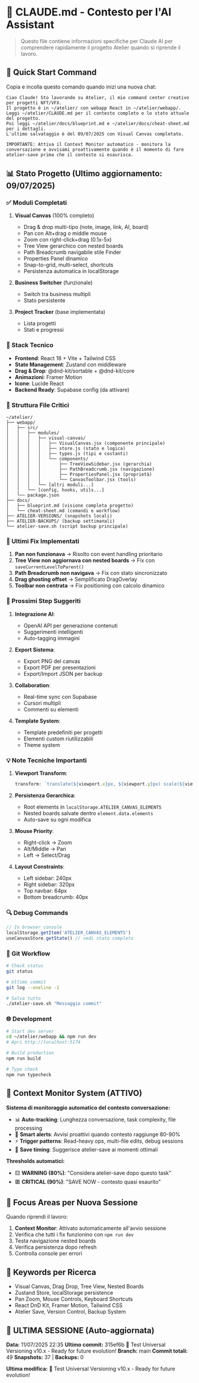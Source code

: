 # 🤖 CLAUDE.md - Contesto per l'AI Assistant

> Questo file contiene informazioni specifiche per Claude AI per comprendere rapidamente il progetto Atelier quando si riprende il lavoro.

## 🎯 Quick Start Command

Copia e incolla questo comando quando inizi una nuova chat:

```
Ciao Claude! Sto lavorando su Atelier, il mio command center creativo per progetti NFT/VFX.
Il progetto è in ~/atelier/ con webapp React in ~/atelier/webapp/.
Leggi ~/atelier/CLAUDE.md per il contesto completo e lo stato attuale del progetto.
Poi leggi ~/atelier/docs/blueprint.md e ~/atelier/docs/cheat-sheet.md per i dettagli.
L'ultimo salvataggio è del 09/07/2025 con Visual Canvas completato.

IMPORTANTE: Attiva il Context Monitor automatico - monitora la conversazione e avvisami proattivamente quando è il momento di fare atelier-save prima che il contesto si esaurisca.
```

## 📊 Stato Progetto (Ultimo aggiornamento: 09/07/2025)

### ✅ Moduli Completati

1. **Visual Canvas** (100% completo)
   - Drag & drop multi-tipo (note, image, link, AI, board)
   - Pan con Alt+drag o middle mouse
   - Zoom con right-click+drag (0.1x-5x)
   - Tree View gerarchico con nested boards
   - Path Breadcrumb navigabile stile Finder
   - Properties Panel dinamico
   - Snap-to-grid, multi-select, shortcuts
   - Persistenza automatica in localStorage

2. **Business Switcher** (funzionale)
   - Switch tra business multipli
   - Stato persistente

3. **Project Tracker** (base implementata)
   - Lista progetti
   - Stati e progressi

### 🔧 Stack Tecnico

- **Frontend**: React 18 + Vite + Tailwind CSS
- **State Management**: Zustand con middleware
- **Drag & Drop**: @dnd-kit/sortable + @dnd-kit/core
- **Animazioni**: Framer Motion
- **Icone**: Lucide React
- **Backend Ready**: Supabase config (da attivare)

### 📁 Struttura File Critici

```
~/atelier/
├── webapp/
│   ├── src/
│   │   ├── modules/
│   │   │   ├── visual-canvas/
│   │   │   │   ├── VisualCanvas.jsx (componente principale)
│   │   │   │   ├── store.js (stato e logica)
│   │   │   │   ├── types.js (tipi e costanti)
│   │   │   │   └── components/
│   │   │   │       ├── TreeViewSidebar.jsx (gerarchia)
│   │   │   │       ├── PathBreadcrumb.jsx (navigazione)
│   │   │   │       ├── PropertiesPanel.jsx (proprietà)
│   │   │   │       └── CanvasToolbar.jsx (tools)
│   │   │   └── [altri moduli...]
│   │   └── [config, hooks, utils...]
│   └── package.json
├── docs/
│   ├── blueprint.md (visione completa progetto)
│   └── cheat-sheet.md (comandi e workflow)
├── ATELIER-VERSIONS/ (snapshots locali)
├── ATELIER-BACKUPS/ (backup settimanali)
└── atelier-save.sh (script backup principale)
```

### 🐛 Ultimi Fix Implementati

1. **Pan non funzionava** → Risolto con event handling prioritario
2. **Tree View non aggiornava con nested boards** → Fix con `saveCurrentLevelToParent()`
3. **Path Breadcrumb non navigava** → Fix con stato sincronizzato
4. **Drag ghosting offset** → Semplificato DragOverlay
5. **Toolbar non centrata** → Fix positioning con calcolo dinamico

### 🚀 Prossimi Step Suggeriti

1. **Integrazione AI**:
   - OpenAI API per generazione contenuti
   - Suggerimenti intelligenti
   - Auto-tagging immagini

2. **Export Sistema**:
   - Export PNG del canvas
   - Export PDF per presentazioni
   - Export/Import JSON per backup

3. **Collaboration**:
   - Real-time sync con Supabase
   - Cursori multipli
   - Commenti su elementi

4. **Template System**:
   - Template predefiniti per progetti
   - Elementi custom riutilizzabili
   - Theme system

### 💡 Note Tecniche Importanti

1. **Viewport Transform**:
   ```javascript
   transform: `translate(${viewport.x}px, ${viewport.y}px) scale(${viewport.zoom})`
   ```

2. **Persistenza Gerarchica**:
   - Root elements in `localStorage.ATELIER_CANVAS_ELEMENTS`
   - Nested boards salvate dentro `element.data.elements`
   - Auto-save su ogni modifica

3. **Mouse Priority**:
   - Right-click → Zoom
   - Alt/Middle → Pan
   - Left → Select/Drag

4. **Layout Constraints**:
   - Left sidebar: 240px
   - Right sidebar: 320px
   - Top navbar: 64px
   - Bottom breadcrumb: 40px

### 🔍 Debug Commands

```javascript
// In browser console
localStorage.getItem('ATELIER_CANVAS_ELEMENTS')
useCanvasStore.getState() // vedi stato completo
```

### 📝 Git Workflow

```bash
# Check status
git status

# Ultimo commit
git log --oneline -1

# Salva tutto
./atelier-save.sh "Messaggio commit"
```

### 🌐 Development

```bash
# Start dev server
cd ~/atelier/webapp && npm run dev
# Apri http://localhost:5174

# Build production
npm run build

# Type check
npm run typecheck
```

## 🧠 Context Monitor System (ATTIVO)

**Sistema di monitoraggio automatico del contesto conversazione:**
- 📊 **Auto-tracking**: Lunghezza conversazione, task complexity, file processing
- 🚨 **Smart alerts**: Avvisi proattivi quando contesto raggiunge 80-90%
- ⚡ **Trigger patterns**: Read-heavy ops, multi-file edits, debug sessions
- 🎯 **Save timing**: Suggerisce atelier-save ai momenti ottimali

**Thresholds automatici:**
- 🟨 **WARNING (80%)**: "Considera atelier-save dopo questo task"
- 🟥 **CRITICAL (90%)**: "SAVE NOW - contesto quasi esaurito"

## 🎯 Focus Areas per Nuova Sessione

Quando riprendi il lavoro:
1. **Context Monitor**: Attivato automaticamente all'avvio sessione
2. Verifica che tutti i fix funzionino con `npm run dev`
3. Testa navigazione nested boards
4. Verifica persistenza dopo refresh
5. Controlla console per errori

## 📌 Keywords per Ricerca

- Visual Canvas, Drag Drop, Tree View, Nested Boards
- Zustand Store, localStorage persistence
- Pan Zoom, Mouse Controls, Keyboard Shortcuts
- React DnD Kit, Framer Motion, Tailwind CSS
- Atelier Save, Version Control, Backup System

## 🔄 ULTIMA SESSIONE (Auto-aggiornata)

**Data:** 11/07/2025 22:35
**Ultimo commit:** 315ef6b 🚀 Test Universal Versioning v10.x - Ready for future evolution!
**Branch:** main
**Commit totali:** 49
**Snapshots:** 37 | **Backups:** 0

**Ultima modifica:** 🚀 Test Universal Versioning v10.x - Ready for future evolution!

